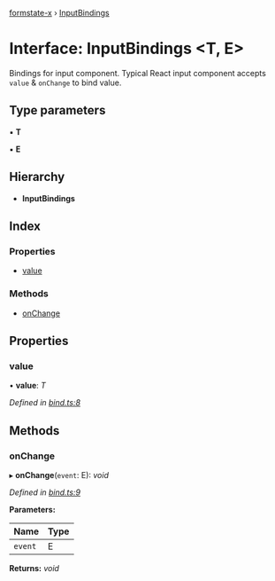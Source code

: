 [formstate-x](../README.md) › [InputBindings](inputbindings.md)

# Interface: InputBindings <**T, E**>

Bindings for input component.
Typical React input component accepts `value` & `onChange` to bind value.

## Type parameters

▪ **T**

▪ **E**

## Hierarchy

* **InputBindings**

## Index

### Properties

* [value](inputbindings.md#value)

### Methods

* [onChange](inputbindings.md#onchange)

## Properties

###  value

• **value**: *T*

*Defined in [bind.ts:8](https://github.com/qiniu/formstate-x/blob/d29c1fc/src/bind.ts#L8)*

## Methods

###  onChange

▸ **onChange**(`event`: E): *void*

*Defined in [bind.ts:9](https://github.com/qiniu/formstate-x/blob/d29c1fc/src/bind.ts#L9)*

**Parameters:**

Name | Type |
------ | ------ |
`event` | E |

**Returns:** *void*
